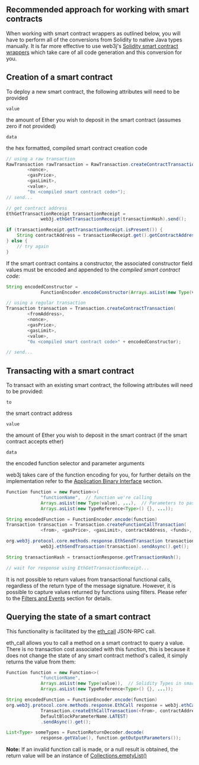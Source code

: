 ## Recommended approach for working with smart contracts

When working with smart contract wrappers as outlined below, you will have to perform all of the conversions from Solidity to native Java types manually. It is far more effective to use web3j's
[Solidity smart contract wrappers](../smart_contracts/construction_and_deployment.md#solidity-smart-contract-wrappers) which take care of all code generation and this conversion for you.

## Creation of a smart contract

To deploy a new smart contract, the following attributes will need to be provided

`value`

 the amount of Ether you wish to deposit in the smart contract
 (assumes zero if not provided)

`data`

 the hex formatted, compiled smart contract creation code

```java
// using a raw transaction
RawTransaction rawTransaction = RawTransaction.createContractTransaction(
        <nonce>,
        <gasPrice>,
        <gasLimit>,
        <value>,
        "0x <compiled smart contract code>");
// send...

// get contract address
EthGetTransactionReceipt transactionReceipt =
             web3j.ethGetTransactionReceipt(transactionHash).send();

if (transactionReceipt.getTransactionReceipt.isPresent()) {
    String contractAddress = transactionReceipt.get().getContractAddress();
} else {
    // try again
}
```

If the smart contract contains a constructor, the associated constructor field values must be encoded and appended to the _compiled smart
contract code_:

```java
String encodedConstructor =
             FunctionEncoder.encodeConstructor(Arrays.asList(new Type(value), ...));

// using a regular transaction
Transaction transaction = Transaction.createContractTransaction(
        <fromAddress>,
        <nonce>,
        <gasPrice>,
        <gasLimit>,
        <value>,
        "0x <compiled smart contract code>" + encodedConstructor);

// send...
```

## Transacting with a smart contract

To transact with an existing smart contract, the following attributes will need to be provided:

`to`

 the smart contract address

`value`

 the amount of Ether you wish to deposit in the smart contract (if
 the smart contract accepts ether)

`data`

 the encoded function selector and parameter arguments

web3j takes care of the function encoding for you, for further details on the implementation refer to the [Application Binary Interface](../smart_contracts/application_binary_interface.md) section.

```java
Function function = new Function<>(
             "functionName",  // function we're calling
             Arrays.asList(new Type(value), ...),  // Parameters to pass as Solidity Types
             Arrays.asList(new TypeReference<Type>() {}, ...));

String encodedFunction = FunctionEncoder.encode(function)
Transaction transaction = Transaction.createFunctionCallTransaction(
             <from>, <gasPrice>, <gasLimit>, contractAddress, <funds>, encodedFunction);

org.web3j.protocol.core.methods.response.EthSendTransaction transactionResponse =
             web3j.ethSendTransaction(transaction).sendAsync().get();

String transactionHash = transactionResponse.getTransactionHash();

// wait for response using EthGetTransactionReceipt...
```

It is not possible to return values from transactional functional calls, regardless of the return type of the message signature. However, it is possible to capture values returned by functions using filters. Please
refer to the [Filters and Events](../advanced/filters_and_events.md) section for details.

## Querying the state of a smart contract 

This functionality is facilitated by the [eth_call](https://eth.wiki/json-rpc/API#eth_call) JSON-RPC call.

eth_call allows you to call a method on a smart contract to query a value. There is no transaction cost associated with this function, this is because it does not change the state of any smart contract method's
called, it simply returns the value from them:

```java
Function function = new Function<>(
             "functionName",
             Arrays.asList(new Type(value)),  // Solidity Types in smart contract functions
             Arrays.asList(new TypeReference<Type>() {}, ...));

String encodedFunction = FunctionEncoder.encode(function)
org.web3j.protocol.core.methods.response.EthCall response = web3j.ethCall(
             Transaction.createEthCallTransaction(<from>, contractAddress, encodedFunction),
             DefaultBlockParameterName.LATEST)
             .sendAsync().get();

List<Type> someTypes = FunctionReturnDecoder.decode(
             response.getValue(), function.getOutputParameters());
```

**Note:** If an invalid function call is made, or a null result is obtained, the return value will be an instance of
[Collections.emptyList()](https://docs.oracle.com/javase/8/docs/api/java/util/Collections.html#emptyList--)